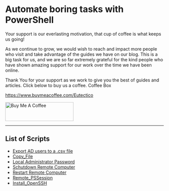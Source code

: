 # Automate boring tasks with PowerShell

Your support is our everlasting motivation,
that cup of coffee is what keeps us going!

As we continue to grow, we would wish to reach and impact more people who visit and take advantage of the guides we have on our blog. This is a big task for us, and we are so far extremely grateful for the kind people who have shown amazing support for our work over the time we have been online.

Thank You for your support as we work to give you the best of guides and articles. Click below to buy us a coffee.
Coffee Box

https://www.buymeacoffee.com/Eutectico

<a href="https://www.buymeacoffee.com/Eutectico" target="_blank"><img src="https://cdn.buymeacoffee.com/buttons/v2/arial-blue.png" alt="Buy Me A Coffee" style="height: 60px !important;width: 217px !important;" ></a>

_____________________________________________________________________________________

## List of Scripts

* [Export AD users to a .csv file](https://github.com/Eutectico/ABT_PowerShell/tree/main/AD_Users_to_CSV)
* [Copy_File](https://github.com/Eutectico/ABT_PowerShell/tree/main/Copy_File) 
* [Local Administrator Password](https://github.com/Eutectico/ABT_PowerShell/tree/main/LAPSexport) 
* [Schutdown Remote Computer](https://github.com/Eutectico/ABT_PowerShell/tree/main/Shutdown_PC)
* [Restart Remote Computer](https://github.com/Eutectico/ABT_PowerShell/tree/main/Restart_PC)
* [Remote_PSSession](https://github.com/Eutectico/ABT_PowerShell/tree/main/Remote_PSSession)
* [Install_OpenSSH](https://github.com/Eutectico/ABT_PowerShell/tree/main/Install_OpenSSH)
